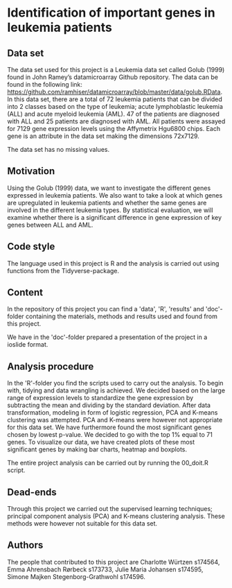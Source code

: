 # Identification of important genes in leukemia patients

## Data set
The data set used for this project is a Leukemia data set called Golub (1999) found in John Ramey’s datamicroarray Github repository. 
The data can be found in the following link:
 https://github.com/ramhiser/datamicroarray/blob/master/data/golub.RData.
In this data set, there are a total of 72 leukemia patients that can be divided into 2 classes based on the type of leukemia; acute lymphoblastic leukemia (ALL) and acute myeloid leukemia (AML). 
47 of the patients are diagnosed with ALL and 25 patients are diagnosed with AML. 
All patients were assayed for 7129 gene expression levels using the Affymetrix Hgu6800 chips. 
Each gene is an attribute in the data set making the dimensions 72x7129. 

The data set has no missing values.

## Motivation
Using the Golub (1999) data, we want to investigate the different genes expressed in leukemia patients. 
We also want to take a look at which genes are upregulated in leukemia patients and whether the same genes are involved in the different leukemia types. 
By statistical evaluation, we will examine whether there is a significant difference in gene expression of key genes between ALL and AML. 

## Code style
The language used in this project is R and the analysis is carried out using functions from the Tidyverse-package.

## Content
In the repository of this project you can find a 'data', 'R', 'results' and 'doc'-folder containing the materials, methods and results used and found from this project.

We have in the 'doc'-folder prepared a presentation of the project in a ioslide format.

## Analysis procedure
In the 'R'-folder you find the scripts used to carry out the analysis. 
To begin with, tidying and data wrangling is achieved.
We decided based on the large range of expression levels to standardize the gene expression by subtracting the mean and dividing by the standard deviation.
After data transformation, modeling in form of logistic regression, PCA and K-means clustering was attempted. PCA and K-means were however not appropriate for this data set. 
We have furthermore found the most significant genes chosen by lowest p-value. We decided to go with the top 1% equal to 71 genes.
To visualize our data, we have created plots of these most significant genes by making bar charts, heatmap and boxplots. 

The entire project analysis can be carried out by running the 00_doit.R script. 

## Dead-ends
Through this project we carried out the supervised learning techniques; principal component analysis (PCA) and K-means clustering analysis. 
These methods were however not suitable for this data set. 

## Authors
The people that contributed to this project are Charlotte Würtzen s174564, Emma Ahrensbach Rørbeck s173733, Julie Maria Johansen s174595, Simone Majken Stegenborg-Grathwohl s174596.
